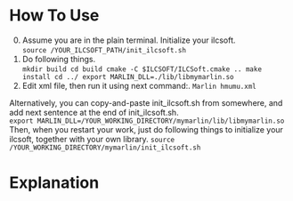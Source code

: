 # How To Use
0. Assume you are in the plain terminal. Initialize your ilcsoft.  
`source /YOUR_ILCSOFT_PATH/init_ilcsoft.sh`  
1. Do following things.  
`
	mkdir build
	cd build
	cmake -C $ILCSOFT/ILCSoft.cmake ..
	make install
	cd ../
	export MARLIN_DLL=./lib/libmymarlin.so
`  
2. Edit xml file, then run it using next command:.
`
Marlin hmumu.xml
`

Alternatively, you can copy-and-paste init_ilcsoft.sh from somewhere, and add next sentence at the end of init_ilcsoft.sh.  
`
export MARLIN_DLL=/YOUR_WORKING_DIRECTORY/mymarlin/lib/libmymarlin.so
`
Then, when you restart your work, just do following things to initialize your ilcsoft, together with your own library.
`
source /YOUR_WORKING_DIRECTORY/mymarlin/init_ilcsoft.sh
`

# Explanation

